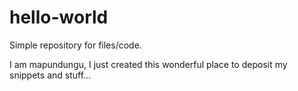 # hello-world
Simple repository for files/code.

I am mapundungu, I just created this wonderful place to deposit my snippets and stuff...
